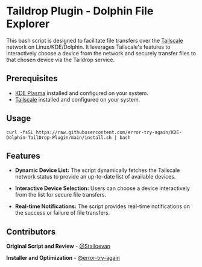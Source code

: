 # Taildrop Plugin - Dolphin File Explorer

This bash script is designed to facilitate file transfers over the [Tailscale](https://tailscale.com/) network on Linux/KDE/Dolphin. It leverages Tailscale's features to interactively choose a device from the network and securely transfer files to that chosen device via the Taildrop service. 

## Prerequisites

- [KDE Plasma](https://kde.org/plasma-desktop/) installed and configured on your system.
- [Tailscale](https://tailscale.com/download/linux) installed and configured on your system.

## Usage
`curl -fsSL https://raw.githubusercontent.com/error-try-again/KDE-Dolphin-TailDrop-Plugin/main/install.sh | bash`

## Features

- **Dynamic Device List:** The script dynamically fetches the Tailscale network status to provide an up-to-date list of available devices.
  
- **Interactive Device Selection:** Users can choose a device interactively from the list for secure file transfers.

- **Real-time Notifications:** The script provides real-time notifications on the success or failure of file transfers.

## Contributors

**Original Script and Review** - 
[@Stalloevan](https://github.com/Stalloevan)

**Installer and Optimization** - 
[@error-try-again](https://github.com/error-try-again)
